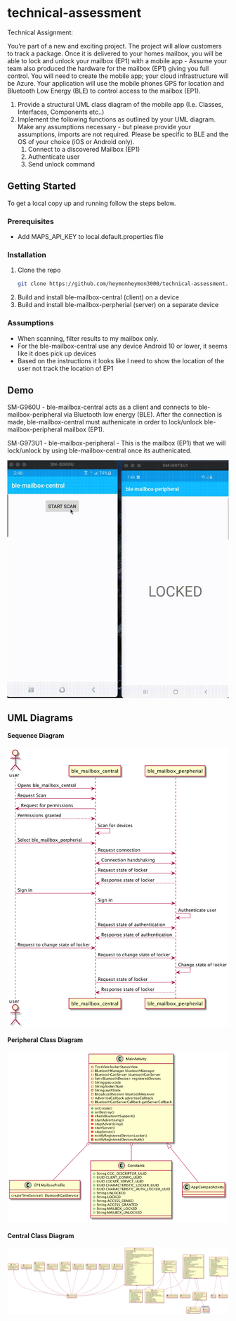 # technical-assessment

Technical Assignment:

You’re part of a new and exciting project. The project will allow customers to track a package. Once it is delivered to your homes mailbox, you will be able to lock and unlock your mailbox (EP1) with a mobile app - Assume your team also produced the hardware for the mailbox (EP1) giving you full control. You will need to create the mobile app; your cloud infrastructure will be Azure. Your application will use the mobile phones GPS for location and Bluetooth Low Energy (BLE) to control access to the mailbox (EP1).

1. Provide a structural UML class diagram of the mobile app (I.e. Classes, Interfaces, Components etc..)
2. Implement the following functions as outlined by your UML diagram. Make any assumptions necessary - but please provide your assumptions, imports are not required. Please be specific to BLE and the OS of your choice (iOS or Android only).
   1. Connect to a discovered Mailbox (EP1)
   2. Authenticate user
   3. Send unlock command

## Getting Started
To get a local copy up and running follow the steps below.

### Prerequisites
* Add MAPS_API_KEY to local.default.properties file

### Installation

1. Clone the repo
   ```sh
   git clone https://github.com/heymonheymon3000/technical-assessment.git
   ```
2. Build and install ble-mailbox-central (client) on a device
3. Build and install ble-mailbox-perpherial (server) on a separate device

### Assumptions
* When scanning, filter results to my mailbox only.
* For the ble-mailbox-central use any device Android 10 or lower, it seems like it does pick up devices
* Based on the instructions it looks like I need to show the location of the user not track the location of EP1

## Demo
SM-G960U - ble-mailbox-central acts as a client and connects to ble-mailbox-peripheral via Bluetooth low energy (BLE).  After the connection is made, ble-mailbox-central must authenicate in order to lock/unlock ble-mailbox-peripheral mailbox (EP1).


SM-G973U1 -  ble-mailbox-peripheral - This is the mailbox (EP1) that we will lock/unlock by using ble-mailbox-central once its authenicated.

![](video/demo.gif)

## UML Diagrams
#### Sequence Diagram
![](docs/uml/sequence_diagram.png "Sequence Diagram")
#### Peripheral Class Diagram
![](docs/uml/ble_mailbox_perpherial_class_diagram.png "Peripheral Class Diagram")
#### Central Class Diagram
![](docs/uml/ble_mailbox_central_class_diagram.png "Central Class Diagram")